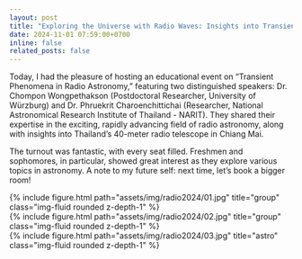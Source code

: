 ```yaml
---
layout: post
title: "Exploring the Universe with Radio Waves: Insights into Transient Phenomena in Radio Astronomy"
date: 2024-11-01 07:59:00+0700
inline: false
related_posts: false
---
```


Today, I had the pleasure of hosting an educational event on “Transient Phenomena in Radio Astronomy,” featuring two distinguished speakers: Dr. Chompon Wongpethakson (Postdoctoral Researcher, University of Würzburg) and Dr. Phruekrit Charoenchittichai (Researcher, National Astronomical Research Institute of Thailand - NARIT). They shared their expertise in the exciting, rapidly advancing field of radio astronomy, along with insights into Thailand’s 40-meter radio telescope in Chiang Mai.

The turnout was fantastic, with every seat filled. Freshmen and sophomores, in particular, showed great interest as they explore various topics in astronomy. A note to my future self: next time, let’s book a bigger room!

<div class="row">
    <div class="col-sm mt-3 mt-md-0">
        {% include figure.html path="assets/img/radio2024/01.jpg" title="group" class="img-fluid rounded z-depth-1" %}
    </div>
</div>

<div class="row">
    <div class="col-sm mt-3 mt-md-0">
        {% include figure.html path="assets/img/radio2024/02.jpg" title="group" class="img-fluid rounded z-depth-1" %}
    </div>
</div>

<div class="row">
    <div class="col-sm mt-3 mt-md-0">
        {% include figure.html path="assets/img/radio2024/03.jpg" title="astro" class="img-fluid rounded z-depth-1" %}
    </div>
</div>

